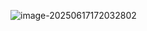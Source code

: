 ![image-20250617172032802](C:\Users\hello\AppData\Roaming\Typora\typora-user-images\image-20250617172032802.png)